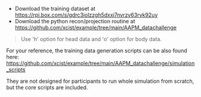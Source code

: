 
* Download the training dataset at https://rpi.box.com/s/gdrc3iolzzgh5dxxi7nvrzy63rvk92uy  
* Download the python recon/projection routine at https://github.com/xcist/example/tree/main/AAPM_datachallenge   

> Use 'h' option for head data and 'o' option for body data.

For your reference, the training data generation scripts can be also found here: https://github.com/xcist/example/tree/main/AAPM_datachallenge/simulation_scripts

They are not designed for participants to run whole simulation from scratch, but the core scripts are included.

 
